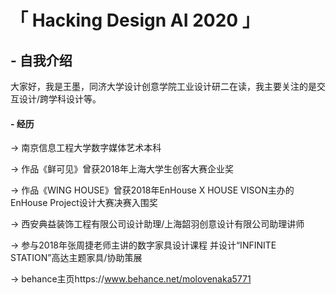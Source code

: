 # 「 Hacking Design AI 2020 」


## - 自我介绍  

大家好，我是王墨，同济大学设计创意学院工业设计研二在读，我主要关注的是交互设计/跨学科设计等。

 
#### - 经历 

→ 南京信息工程大学数字媒体艺术本科

→ 作品《鲜可见》曾获2018年上海大学生创客大赛企业奖

→ 作品《WING HOUSE》曾获2018年EnHouse X HOUSE VISON主办的EnHouse Project设计大赛决赛入围奖

→ 西安典益装饰工程有限公司设计助理/上海韶羽创意设计有限公司助理讲师

→ 参与2018年张周捷老师主讲的数字家具设计课程
并设计“INFINITE STATION”高达主题家具/协助策展

→ behance主页https://www.behance.net/molovenaka5771

